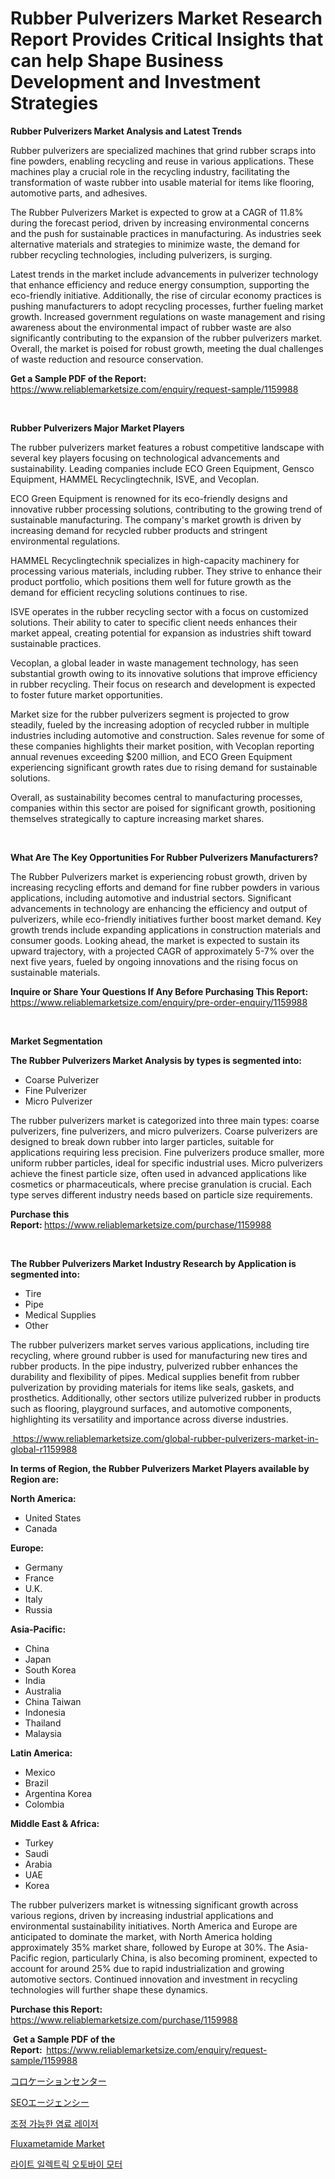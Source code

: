 <p><h1>Rubber Pulverizers Market Research Report Provides Critical Insights that can help Shape Business Development and Investment Strategies</h1></p><p><strong>Rubber Pulverizers Market Analysis and Latest Trends</strong></p>
<p><p>Rubber pulverizers are specialized machines that grind rubber scraps into fine powders, enabling recycling and reuse in various applications. These machines play a crucial role in the recycling industry, facilitating the transformation of waste rubber into usable material for items like flooring, automotive parts, and adhesives.</p><p>The Rubber Pulverizers Market is expected to grow at a CAGR of 11.8% during the forecast period, driven by increasing environmental concerns and the push for sustainable practices in manufacturing. As industries seek alternative materials and strategies to minimize waste, the demand for rubber recycling technologies, including pulverizers, is surging. </p><p>Latest trends in the market include advancements in pulverizer technology that enhance efficiency and reduce energy consumption, supporting the eco-friendly initiative. Additionally, the rise of circular economy practices is pushing manufacturers to adopt recycling processes, further fueling market growth. Increased government regulations on waste management and rising awareness about the environmental impact of rubber waste are also significantly contributing to the expansion of the rubber pulverizers market. Overall, the market is poised for robust growth, meeting the dual challenges of waste reduction and resource conservation.</p></p>
<p><strong>Get a Sample PDF of the Report:&nbsp;</strong> <a href="https://www.reliablemarketsize.com/enquiry/request-sample/1159988">https://www.reliablemarketsize.com/enquiry/request-sample/1159988</a></p>
<p>&nbsp;</p>
<p><strong>Rubber Pulverizers Major Market Players</strong></p>
<p><p>The rubber pulverizers market features a robust competitive landscape with several key players focusing on technological advancements and sustainability. Leading companies include ECO Green Equipment, Gensco Equipment, HAMMEL Recyclingtechnik, ISVE, and Vecoplan. </p><p>ECO Green Equipment is renowned for its eco-friendly designs and innovative rubber processing solutions, contributing to the growing trend of sustainable manufacturing. The company's market growth is driven by increasing demand for recycled rubber products and stringent environmental regulations.</p><p>HAMMEL Recyclingtechnik specializes in high-capacity machinery for processing various materials, including rubber. They strive to enhance their product portfolio, which positions them well for future growth as the demand for efficient recycling solutions continues to rise.</p><p>ISVE operates in the rubber recycling sector with a focus on customized solutions. Their ability to cater to specific client needs enhances their market appeal, creating potential for expansion as industries shift toward sustainable practices.</p><p>Vecoplan, a global leader in waste management technology, has seen substantial growth owing to its innovative solutions that improve efficiency in rubber recycling. Their focus on research and development is expected to foster future market opportunities.</p><p>Market size for the rubber pulverizers segment is projected to grow steadily, fueled by the increasing adoption of recycled rubber in multiple industries including automotive and construction. Sales revenue for some of these companies highlights their market position, with Vecoplan reporting annual revenues exceeding $200 million, and ECO Green Equipment experiencing significant growth rates due to rising demand for sustainable solutions. </p><p>Overall, as sustainability becomes central to manufacturing processes, companies within this sector are poised for significant growth, positioning themselves strategically to capture increasing market shares.</p></p>
<p>&nbsp;</p>
<p><strong>What Are The Key Opportunities For Rubber Pulverizers Manufacturers?</strong></p>
<p><p>The Rubber Pulverizers market is experiencing robust growth, driven by increasing recycling efforts and demand for fine rubber powders in various applications, including automotive and industrial sectors. Significant advancements in technology are enhancing the efficiency and output of pulverizers, while eco-friendly initiatives further boost market demand. Key growth trends include expanding applications in construction materials and consumer goods. Looking ahead, the market is expected to sustain its upward trajectory, with a projected CAGR of approximately 5-7% over the next five years, fueled by ongoing innovations and the rising focus on sustainable materials.</p></p>
<p><strong>Inquire or Share Your Questions If Any Before Purchasing This Report:</strong> <a href="https://www.reliablemarketsize.com/enquiry/pre-order-enquiry/1159988">https://www.reliablemarketsize.com/enquiry/pre-order-enquiry/1159988</a></p>
<p>&nbsp;</p>
<p><strong>Market Segmentation</strong></p>
<p><strong>The Rubber Pulverizers Market Analysis by types is segmented into:</strong></p>
<p><ul><li>Coarse Pulverizer</li><li>Fine Pulverizer</li><li>Micro Pulverizer</li></ul></p>
<p><p>The rubber pulverizers market is categorized into three main types: coarse pulverizers, fine pulverizers, and micro pulverizers. Coarse pulverizers are designed to break down rubber into larger particles, suitable for applications requiring less precision. Fine pulverizers produce smaller, more uniform rubber particles, ideal for specific industrial uses. Micro pulverizers achieve the finest particle size, often used in advanced applications like cosmetics or pharmaceuticals, where precise granulation is crucial. Each type serves different industry needs based on particle size requirements.</p></p>
<p><strong>Purchase this Report:&nbsp;</strong><a href="https://www.reliablemarketsize.com/purchase/1159988">https://www.reliablemarketsize.com/purchase/1159988</a></p>
<p>&nbsp;</p>
<p><strong>The Rubber Pulverizers Market Industry Research by Application is segmented into:</strong></p>
<p><ul><li>Tire</li><li>Pipe</li><li>Medical Supplies</li><li>Other</li></ul></p>
<p><p>The rubber pulverizers market serves various applications, including tire recycling, where ground rubber is used for manufacturing new tires and rubber products. In the pipe industry, pulverized rubber enhances the durability and flexibility of pipes. Medical supplies benefit from rubber pulverization by providing materials for items like seals, gaskets, and prosthetics. Additionally, other sectors utilize pulverized rubber in products such as flooring, playground surfaces, and automotive components, highlighting its versatility and importance across diverse industries.</p></p>
<p><a href="https://www.reliablemarketsize.com/global-rubber-pulverizers-market-in-global-r1159988">&nbsp;https://www.reliablemarketsize.com/global-rubber-pulverizers-market-in-global-r1159988</a></p>
<p><strong>In terms of Region, the Rubber Pulverizers Market Players available by Region are:</strong></p>
<p>
    <p> <strong> North America: </strong>
        <ul>
            <li>United States</li>
            <li>Canada</li>
        </ul>
        </p> 
    <p> <strong> Europe: </strong>
        <ul>
            <li>Germany</li>
            <li>France</li>
            <li>U.K.</li>
            <li>Italy</li>
            <li>Russia</li>
        </ul>
        </p> 
    <p> <strong> Asia-Pacific: </strong>
        <ul>
            <li>China</li>
            <li>Japan</li>
            <li>South Korea</li>
            <li>India</li>
            <li>Australia</li>
            <li>China Taiwan</li>
            <li>Indonesia</li>
            <li>Thailand</li>
            <li>Malaysia</li>
        </ul>
        </p> 
    <p> <strong> Latin America: </strong>
        <ul>
            <li>Mexico</li>
            <li>Brazil</li>
            <li>Argentina Korea</li>
            <li>Colombia</li>
        </ul>
        </p> 
    <p> <strong> Middle East & Africa: </strong>
        <ul>
            <li>Turkey</li>
            <li>Saudi</li>
            <li>Arabia</li>
            <li>UAE</li>
            <li>Korea</li>
        </ul>
    </p>
    </p>
<p><p>The rubber pulverizers market is witnessing significant growth across various regions, driven by increasing industrial applications and environmental sustainability initiatives. North America and Europe are anticipated to dominate the market, with North America holding approximately 35% market share, followed by Europe at 30%. The Asia-Pacific region, particularly China, is also becoming prominent, expected to account for around 25% due to rapid industrialization and growing automotive sectors. Continued innovation and investment in recycling technologies will further shape these dynamics.</p></p>
<p><strong>Purchase this Report: </strong><a href="https://www.reliablemarketsize.com/purchase/1159988">https://www.reliablemarketsize.com/purchase/1159988</a></p>
<p>&nbsp;<strong>Get a Sample PDF of the Report:&nbsp;&nbsp;</strong><a href="https://www.reliablemarketsize.com/enquiry/request-sample/1159988">https://www.reliablemarketsize.com/enquiry/request-sample/1159988</a></p>
<p><strong></strong></p>
<p><p><a href="https://medium.com/@lucilehilll20231/colocation-center-market-%E3%81%AF-%E3%82%B3%E3%82%B9%E3%83%88%E7%AE%A1%E7%90%86%E3%81%A8%E5%8A%B9%E7%8E%87%E5%90%91%E4%B8%8A%E3%82%92%E5%84%AA%E5%85%88%E3%81%97%E3%81%BE%E3%81%99-%E3%81%95%E3%82%89%E3%81%AB-%E5%A0%B1%E5%91%8A%E6%9B%B8%E3%81%AF%E5%B8%82%E5%A0%B4%E3%81%AE%E9%9C%80%E8%A6%81%E9%9D%A2%E3%81%A8%E4%BE%9B%E7%B5%A6%E9%9D%A2%E3%81%AE%E4%B8%A1%E6%96%B9%E3%82%92%E3%82%AB%E3%83%90%E3%83%BC%E3%81%97%E3%81%A6%E3%81%84%E3%81%BE%E3%81%99-colocation-center-%E5%B8%82%E5%A0%B4%E3%81%AF-d00c41ac80b7">コロケーションセンター</a></p><p><a href="https://medium.com/@mk4cronn/seo-agencies-market-%E3%81%AF-%E3%82%B3%E3%82%B9%E3%83%88%E7%AE%A1%E7%90%86%E3%81%A8%E5%8A%B9%E7%8E%87%E5%90%91%E4%B8%8A%E3%82%92%E5%84%AA%E5%85%88%E3%81%97%E3%81%BE%E3%81%99-%E3%81%95%E3%82%89%E3%81%AB-%E5%A0%B1%E5%91%8A%E6%9B%B8%E3%81%AF%E5%B8%82%E5%A0%B4%E3%81%AE%E9%9C%80%E8%A6%81%E9%9D%A2%E3%81%A8%E4%BE%9B%E7%B5%A6%E9%9D%A2%E3%81%AE%E4%B8%A1%E6%96%B9%E3%82%92%E3%82%AB%E3%83%90%E3%83%BC%E3%81%97%E3%81%A6%E3%81%84%E3%81%BE%E3%81%99-seo-agencies-%E5%B8%82%E5%A0%B4%E3%81%AF-2024-%E3%81%8B%E3%82%89-9-b7697f95bb40">SEOエージェンシー</a></p><p><a href="https://medium.com/@juliobeyter8767567/%EC%84%B8%EA%B3%84-tunable-dye-lasers-market-%EC%9D%80-2024%EC%97%90%EC%84%9C-2031%EB%A1%9C-%EC%97%B0%ED%8F%89%EA%B7%A0-%EC%A6%9D%EA%B0%80%EC%9C%A8%EC%9D%84-%EB%B3%B4%EC%9D%BC-%EA%B2%83%EC%9C%BC%EB%A1%9C-%EC%98%88%EC%83%81%EB%90%A9%EB%8B%88%EB%8B%A4-ed0c78a0cf2e">조정 가능한 염료 레이저</a></p><p><a href="https://issuu.com/reportprime-2/docs/fluxametamide-market-size-2030.pptx_4b629819005e6d">Fluxametamide Market</a></p><p><a href="https://medium.com/@juliobeyter8767567/%EC%84%B8%EA%B3%84-light-electric-motorcycle-motor-market-%EC%9D%80-2024%EC%97%90%EC%84%9C-2031%EB%A1%9C-%EC%97%B0%ED%8F%89%EA%B7%A0-%EC%A6%9D%EA%B0%80%EC%9C%A8%EC%9D%84-%EB%B3%B4%EC%9D%BC-%EA%B2%83%EC%9C%BC%EB%A1%9C-%EC%98%88%EC%83%81%EB%90%A9%EB%8B%88%EB%8B%A4-ae5c6b1a4706">라이트 일렉트릭 오토바이 모터</a></p></p>